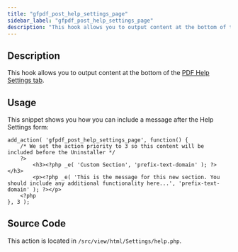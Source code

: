 ```yaml
---
title: "gfpdf_post_help_settings_page"
sidebar_label: "gfpdf_post_help_settings_page"
description: "This hook allows you to output content at the bottom of the PDF Help Settings tab. "
---
```


## Description

This hook allows you to output content at the bottom of the [PDF Help Settings tab](user-global-settings.md#help).

## Usage

This snippet shows you how you can include a message after the Help Settings form:

```
add_action( 'gfpdf_post_help_settings_page', function() {
	/* We set the action priority to 3 so this content will be included before the Uninstaller */
	?>
		<h3><?php _e( 'Custom Section', 'prefix-text-domain' ); ?></h3>
		<p><?php _e( 'This is the message for this new section. You should include any additional functionality here...', 'prefix-text-domain' ); ?></p>
	<?php
}, 3 );
```

## Source Code

This action is located in `/src/view/html/Settings/help.php`.